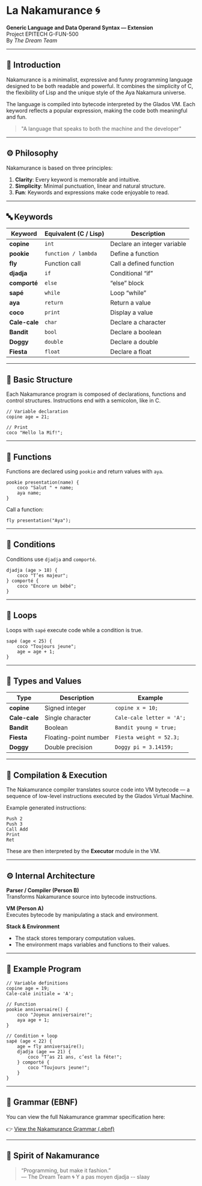 # La Nakamurance 🌀

**Generic Language and Data Operand Syntax — Extension**  
Project EPITECH G-FUN-500  
By *The Dream Team*

---

## 🎯 Introduction

Nakamurance is a minimalist, expressive and funny programming language designed to be both readable and powerful.
It combines the simplicity of C, the flexibility of Lisp and the unique style of the Aya Nakamura universe.

The language is compiled into bytecode interpreted by the Glados VM.
Each keyword reflects a popular expression, making the code both meaningful and fun.

> "A language that speaks to both the machine and the developer"

---

## ⚙️ Philosophy

Nakamurance is based on three principles:
1. **Clarity**: Every keyword is memorable and intuitive.  
2. **Simplicity**: Minimal punctuation, linear and natural structure.  
3. **Fun**: Keywords and expressions make code enjoyable to read.

---

## 🔤 Keywords

| Keyword       | Equivalent (C / Lisp) | Description                         |
|---------------|-----------------------|-------------------------------------|
| **copine**    | `int`                 | Declare an integer variable         |
| **pookie**    | `function / lambda`   | Define a function                   |
| **fly**       | Function call         | Call a defined function             |
| **djadja**    | `if`                  | Conditional “if”                    |
| **comporté**  | `else`                | “else” block                        |
| **sapé**      | `while`               | Loop “while”                        |
| **aya**       | `return`              | Return a value                      |
| **coco**      | `print`               | Display a value                     |
| **Cale-cale** | `char`                | Declare a character                 |
| **Bandit**    | `bool`                | Declare a boolean                   |
| **Doggy**     | `double`              | Declare a double                    |
| **Fiesta**    | `float`               | Declare a float                     |

---

## 🧱 Basic Structure

Each Nakamurance program is composed of declarations, functions and control structures.
Instructions end with a semicolon, like in C.

```nakamurance
// Variable declaration
copine age = 21;

// Print
coco "Hello la Mif!";
```

---

## 🪩 Functions

Functions are declared using `pookie` and return values with `aya`.

```nakamurance
pookie presentation(name) {
    coco "Salut " + name;
    aya name;
}
```

Call a function:

```nakamurance
fly presentation("Aya");
```

---

## 💭 Conditions

Conditions use `djadja` and `comporté`.

```nakamurance
djadja (age > 18) {
    coco "T’es majeur";
} comporté {
    coco "Encore un bébé";
}
```

---

## 🔁 Loops

Loops with `sapé` execute code while a condition is true.

```nakamurance
sapé (age < 25) {
    coco "Toujours jeune";
    age = age + 1;
}
```

---

## 🧠 Types and Values

| Type | Description | Example |
|------|--------------|----------|
| **copine** | Signed integer | `copine x = 10;` |
| **Cale-cale** | Single character | `Cale-cale letter = 'A';` |
| **Bandit** | Boolean | `Bandit young = true;` |
| **Fiesta** | Floating-point number | `Fiesta weight = 52.3;` |
| **Doggy** | Double precision | `Doggy pi = 3.14159;` |

---

## 🧩 Compilation & Execution

The Nakamurance compiler translates source code into VM bytecode — a sequence of low-level instructions executed by the Glados Virtual Machine.

Example generated instructions:

```
Push 2
Push 3
Call Add
Print
Ret
```

These are then interpreted by the **Executor** module in the VM.

---

## ⚙️ Internal Architecture

**Parser / Compiler (Person B)**  
Transforms Nakamurance source into bytecode instructions.

**VM (Person A)**  
Executes bytecode by manipulating a stack and environment.

**Stack & Environment**
- The stack stores temporary computation values.
- The environment maps variables and functions to their values.

---

## 🧩 Example Program

```nakamurance
// Variable definitions
copine age = 19;
Cale-cale initiale = 'A';

// Function
pookie anniversaire() {
    coco "Joyeux anniversaire!";
    aya age + 1;
}

// Condition + loop
sapé (age < 22) {
    age = fly anniversaire();
    djadja (age == 21) {
        coco "T’as 21 ans, c’est la fête!";
    } comporté {
        coco "Toujours jeune!";
    }
}
```

---

## 🧮 Grammar (EBNF)

You can view the full Nakamurance grammar specification here:

👉 [View the Nakamurance Grammar (.ebnf)](nakamurance.ebnf)

---

## 💅 Spirit of Nakamurance

> “Programming, but make it fashion.”  
> — The Dream Team 🌀
> Y a pas moyen djadja -- slaay
